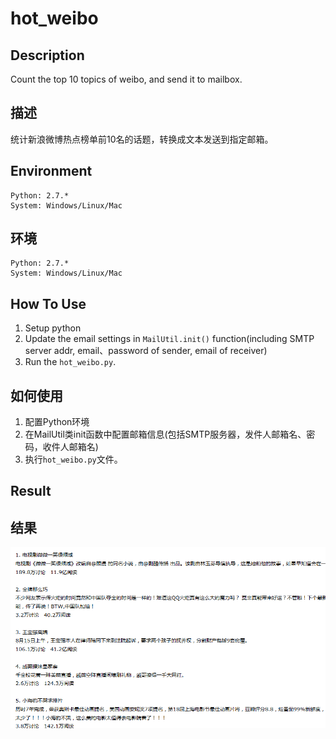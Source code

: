 # hot_weibo

## Description
Count the top 10 topics of weibo, and send it to mailbox.
## 描述
统计新浪微博热点榜单前10名的话题，转换成文本发送到指定邮箱。

## Environment
	Python: 2.7.*
	System: Windows/Linux/Mac
## 环境
	Python: 2.7.*
	System: Windows/Linux/Mac

## How To Use
1. Setup python
2. Update the email settings in `MailUtil.init()` function(including SMTP server addr, email、password of sender, email of receiver)
3. Run the `hot_weibo.py`.
## 如何使用
1. 配置Python环境
2. 在MailUtil类init函数中配置邮箱信息(包括SMTP服务器，发件人邮箱名、密码，收件人邮箱名)
3. 执行`hot_weibo.py`文件。

## Result
## 结果
![image](https://github.com/Kevinsss/hot_weibo/blob/master/result.png)


